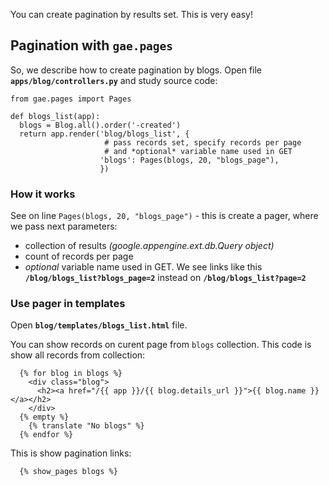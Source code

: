 You can create pagination by results set. This is very easy!

## Pagination with `gae.pages` ##

So, we describe how to create pagination by blogs. Open file **`apps/blog/controllers.py`** and study source code:

```
from gae.pages import Pages

def blogs_list(app):
  blogs = Blog.all().order('-created')
  return app.render('blog/blogs_list', {
                     # pass records set, specify records per page
                     # and *optional* variable name used in GET
                    'blogs': Pages(blogs, 20, "blogs_page"),
                    })
```

### How it works ###

See on line `Pages(blogs, 20, "blogs_page")` - this is create a pager, where we pass next parameters:
  * collection of results _(google.appengine.ext.db.Query object)_
  * count of records per page
  * _optional_ variable name used in GET. We see links like this **`/blog/blogs_list?blogs_page=2`** instead on **`/blog/blogs_list?page=2`**

### Use pager in templates ###

Open **`blog/templates/blogs_list.html`** file.

You can show records on curent page from `blogs` collection. This code is show all records from collection:
```
  {% for blog in blogs %}
    <div class="blog">
      <h2><a href="/{{ app }}/{{ blog.details_url }}">{{ blog.name }}</a></h2>
    </div>
  {% empty %}
    {% translate "No blogs" %}
  {% endfor %}
```

This is show pagination links:
```
  {% show_pages blogs %}
```